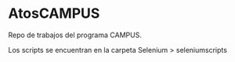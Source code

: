# AtosCAMPUS
Repo de trabajos del programa CAMPUS.

Los scripts se encuentran en la carpeta Selenium > seleniumscripts
